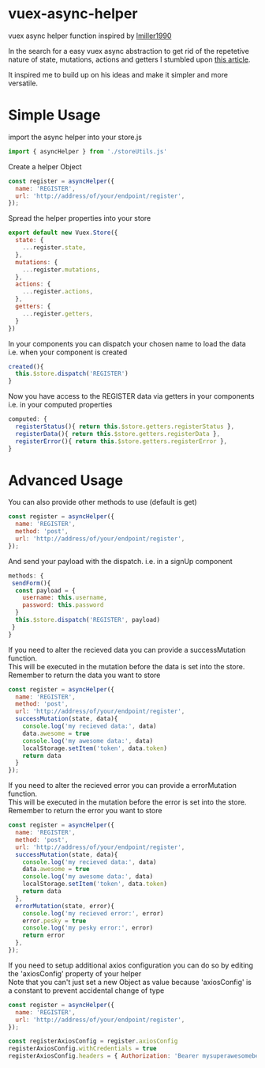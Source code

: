 # vuex-async-helper
vuex async helper function inspired by [lmiller1990](https://github.com/lmiller1990)

In the search for a easy vuex async abstraction to get rid of the repetetive nature of state, mutations, actions and getters I stumbled upon [this article](https://medium.com/@lachlanmiller_52885/reducing-vuex-boilerplate-for-ajax-calls-1cd4a74cef26).

It inspired me to build up on his ideas and make it simpler and more versatile.

# Simple Usage

import the async helper into your store.js

```javascript
import { asyncHelper } from './storeUtils.js'
```

Create a helper Object

```javascript
const register = asyncHelper({
  name: 'REGISTER',
  url: 'http://address/of/your/endpoint/register',
});
```

Spread the helper properties into your store

```javascript
export default new Vuex.Store({
  state: {
    ...register.state,
  },
  mutations: {
    ...register.mutations,
  },
  actions: {
    ...register.actions,
  },
  getters: {
    ...register.getters,
  }
})
```

In your components you can dispatch your chosen name to load the data  
i.e. when your component is created

```javascript
created(){
  this.$store.dispatch('REGISTER')
}
```

Now you have access to the REGISTER data via getters in your components  
i.e. in your computed properties

```javascript
computed: {
  registerStatus(){ return this.$store.getters.registerStatus },
  registerData(){ return this.$store.getters.registerData },
  registerError(){ return this.$store.getters.registerError },
}
```

# Advanced Usage

You can also provide other methods to use (default is get)

```javascript
const register = asyncHelper({
  name: 'REGISTER',
  method: 'post',
  url: 'http://address/of/your/endpoint/register',
});
```

And send your payload with the dispatch. i.e. in a signUp component

```javascript
methods: {
 sendForm(){
  const payload = {
    username: this.username,
    password: this.password
  }
  this.$store.dispatch('REGISTER', payload)
 }
}
```

If you need to alter the recieved data you can provide a successMutation function.  
This will be executed in the mutation before the data is set into the store.  
Remember to return the data you want to store

```javascript
const register = asyncHelper({
  name: 'REGISTER',
  method: 'post',
  url: 'http://address/of/your/endpoint/register',
  successMutation(state, data){
    console.log('my recieved data:', data)
    data.awesome = true
    console.log('my awesome data:', data)
    localStorage.setItem('token', data.token)
    return data
  }
});
```

If you need to alter the recieved error you can provide a errorMutation function.  
This will be executed in the mutation before the error is set into the store.  
Remember to return the error you want to store

```javascript
const register = asyncHelper({
  name: 'REGISTER',
  method: 'post',
  url: 'http://address/of/your/endpoint/register',
  successMutation(state, data){
    console.log('my recieved data:', data)
    data.awesome = true
    console.log('my awesome data:', data)
    localStorage.setItem('token', data.token)
    return data
  },
  errorMutation(state, error){
    console.log('my recieved error:', error)
    error.pesky = true
    console.log('my pesky error:', error)
    return error
  },
});
```

If you need to setup additional axios configuration you can do so by editing the 'axiosConfig' property of your helper  
Note that you can't just set a new Object as value because 'axiosConfig' is a constant to prevent accidental change of type

```javascript
const register = asyncHelper({
  name: 'REGISTER',
  url: 'http://address/of/your/endpoint/register',
});

const registerAxiosConfig = register.axiosConfig
registerAxiosConfig.withCredentials = true
registerAxiosConfig.headers = { Authorization: 'Bearer mysuperawesomebearertoken' }
```



